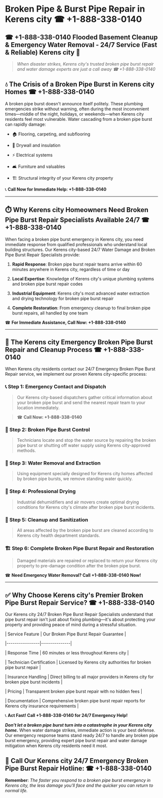 # Broken Pipe & Burst Pipe Repair in Kerens city ☎ +1-888-338-0140  
## ☎ +1-888-338-0140 Flooded Basement Cleanup & Emergency Water Removal - 24/7 Service (Fast & Reliable) Kerens city 🚨  

> *When disaster strikes, Kerens city's trusted broken pipe burst repair and water damage experts are just a call away ☎ +1-888-338-0140*  

## 💧 The Crisis of a Broken Pipe Burst in Kerens city Homes ☎ +1-888-338-0140  

A broken pipe burst doesn't announce itself politely. These plumbing emergencies strike without warning, often during the most inconvenient times—middle of the night, holidays, or weekends—when Kerens city residents feel most vulnerable. Water cascading from a broken pipe burst can rapidly damage:  

* 🏠 Flooring, carpeting, and subflooring  
* 🧱 Drywall and insulation  
* ⚡ Electrical systems  
* 🛋️ Furniture and valuables  
* 🏗️ Structural integrity of your Kerens city property  

📞 **Call Now for Immediate Help: +1-888-338-0140**  

---  

## ⏱️ Why Kerens city Homeowners Need Broken Pipe Burst Repair Specialists Available 24/7 ☎ +1-888-338-0140  

When facing a broken pipe burst emergency in Kerens city, you need immediate response from qualified professionals who understand local building structures. Our Kerens city-based 24/7 Water Damage and Broken Pipe Burst Repair Specialists provide:  

1. **Rapid Response**: Broken pipe burst repair teams arrive within 60 minutes anywhere in Kerens city, regardless of time or day  
2. **Local Expertise**: Knowledge of Kerens city's unique plumbing systems and broken pipe burst repair codes  
3. **Industrial Equipment**: Kerens city's most advanced water extraction and drying technology for broken pipe burst repair  
4. **Complete Restoration**: From emergency cleanup to final broken pipe burst repairs, all handled by one team  

☎ **For Immediate Assistance, Call Now: +1-888-338-0140**  

---  

## 🔧 The Kerens city Emergency Broken Pipe Burst Repair and Cleanup Process ☎ +1-888-338-0140  

When Kerens city residents contact our 24/7 Emergency Broken Pipe Burst Repair service, we implement our proven Kerens city-specific process:  

### 📞 Step 1: Emergency Contact and Dispatch  
> Our Kerens city-based dispatchers gather critical information about your broken pipe burst and send the nearest repair team to your location immediately.  
> ☎ **Call Now: +1-888-338-0140**  

### 🚿 Step 2: Broken Pipe Burst Control  
> Technicians locate and stop the water source by repairing the broken pipe burst or shutting off water supply using Kerens city-approved methods.  

### 🌊 Step 3: Water Removal and Extraction  
> Using equipment specially designed for Kerens city homes affected by broken pipe bursts, we remove standing water quickly.  

### 💨 Step 4: Professional Drying  
> Industrial dehumidifiers and air movers create optimal drying conditions for Kerens city's climate after broken pipe burst incidents.  

### 🧼 Step 5: Cleanup and Sanitization  
> All areas affected by the broken pipe burst are cleaned according to Kerens city health department standards.  

### 🏗️ Step 6: Complete Broken Pipe Burst Repair and Restoration  
> Damaged materials are repaired or replaced to return your Kerens city property to pre-damage condition after the broken pipe burst.  

☎ **Need Emergency Water Removal? Call +1-888-338-0140 Now!**  

---  

## ✅ Why Choose Kerens city's Premier Broken Pipe Burst Repair Service? ☎ +1-888-338-0140  

Our Kerens city 24/7 Broken Pipe Burst Repair Specialists understand that pipe burst repair isn't just about fixing plumbing—it's about protecting your property and providing peace of mind during a stressful situation.  

| Service Feature | Our Broken Pipe Burst Repair Guarantee |  
|-----------------|---------------|  
| Response Time | 60 minutes or less throughout Kerens city |  
| Technician Certification | Licensed by Kerens city authorities for broken pipe burst repair |  
| Insurance Handling | Direct billing to all major providers in Kerens city for broken pipe burst incidents |  
| Pricing | Transparent broken pipe burst repair with no hidden fees |  
| Documentation | Comprehensive broken pipe burst repair reports for Kerens city insurance requirements |  

📞 **Act Fast! Call +1-888-338-0140 for 24/7 Emergency Help!**  

***Don't let a broken pipe burst turn into a catastrophe in your Kerens city home.*** When water damage strikes, immediate action is your best defense. Our emergency response teams stand ready 24/7 to handle any broken pipe burst emergency, providing expert pipe burst repair and water damage mitigation when Kerens city residents need it most.  

## 📱 Call Our Kerens city 24/7 Emergency Broken Pipe Burst Repair Hotline: ☎ +1-888-338-0140  

**Remember**: *The faster you respond to a broken pipe burst emergency in Kerens city, the less damage you'll face and the quicker you can return to normal life.*